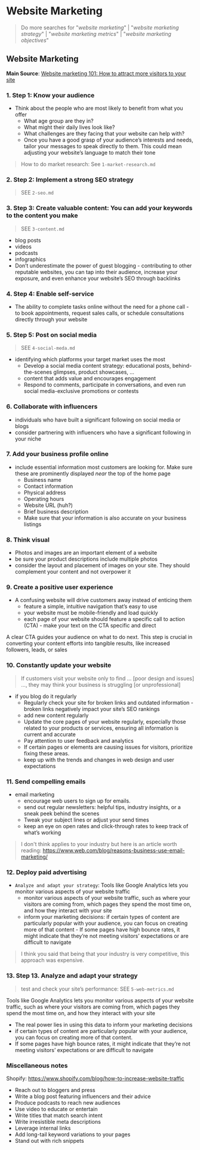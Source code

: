 # Website Marketing

> Do more searches for "_website marketing_" | "_website marketing strategy_" | "_website marketing metrics_" | "_website marketing objectives_"

## Website Marketing

**Main Source**: [Website marketing 101: How to attract more visitors to your site](https://www.web.com/blog/website-attract-new-customers/)

### 1. Step 1: Know your audience

- Think about the people who are most likely to benefit from what you offer
  - What age group are they in?
  - What might their daily lives look like?
  - What challenges are they facing that your website can help with?
  - Once you have a good grasp of your audience’s interests and needs, tailor your messages to speak directly to them. This could mean adjusting your website’s language to match their tone

> How to do market research: See `1-market-research.md`

### 2. Step 2: Implement a strong SEO strategy

> SEE `2-seo.md`

### 3. Step 3: Create valuable content: You can add your keywords to the content you make

> SEE `3-content.md`

- blog posts
- videos
- podcasts
- infographics
- Don’t underestimate the power of guest blogging - contributing to other reputable websites, you can tap into their audience, increase your exposure, and even enhance your website’s SEO through backlinks

### 4. Step 4: Enable self-service

- The ability to complete tasks online without the need for a phone call - to book appointments, request sales calls, or schedule consultations directly through your website

### 5. Step 5: Post on social media

> SEE `4-social-meda.md`

- identifying which platforms your target market uses the most
  - Develop a social media content strategy: educational posts, behind-the-scenes glimpses, product showcases, ...
  - content that adds value and encourages engagement
  - Respond to comments, participate in conversations, and even run social media-exclusive promotions or contests

### 6. Collaborate with influencers

- individuals who have built a significant following on social media or blogs
- consider partnering with influencers who have a significant following in your niche

### 7. Add your business profile online

- include essential information most customers are looking for. Make sure these are prominently displayed _near_ the top of the home page
  - Business name
  - Contact information
  - Physical address
  - Operating hours
  - Website URL (huh?)
  - Brief business description
  - Make sure that your information is also accurate on your business listings

### 8. Think visual

- Photos and images are an important element of a website
- be sure your product descriptions include multiple photos
- consider the layout and placement of images on your site. They should complement your content and not overpower it

### 9. Create a positive user experience

- A confusing website will drive customers away instead of enticing them
  - feature a simple, intuitive navigation that’s easy to use
  - your website must be mobile-friendly and load quickly
  - each page of your website should feature a specific call to action (CTA) - make your text on the CTA specific and direct

A clear CTA guides your audience on what to do next. This step is crucial in converting your content efforts into tangible results, like increased followers, leads, or sales

### 10. Constantly update your website

> If customers visit your website only to find ... [poor design and issues] ..., they may think your business is struggling [or unprofessional]

- if you blog do it regularly
  - Regularly check your site for broken links and outdated information - broken links negatively impact your site’s SEO rankings
  - add new content regularly
  - Update the core pages of your website regularly, especially those related to your products or services, ensuring all information is current and accurate
  - Pay attention to user feedback and analytics
  - If certain pages or elements are causing issues for visitors, prioritize fixing these areas.
  - keep up with the trends and changes in web design and user expectations

### 11. Send compelling emails

- email marketing
  - encourage web users to sign up for emails.
  - send out regular newsletters: helpful tips, industry insights, or a sneak peek behind the scenes
  - Tweak your subject lines or adjust your send times
  - keep an eye on open rates and click-through rates to keep track of what’s working

> I don't think applies to your industry but here is an article worth reading: https://www.web.com/blog/reasons-business-use-email-marketing/

### 12. Deploy paid advertising

- `Analyze and adapt your strategy`: Tools like Google Analytics lets you monitor various aspects of your website traffic
  - monitor various aspects of your website traffic, such as where your visitors are coming from, which pages they spend the most time on, and how they interact with your site
  - inform your marketing decisions: if certain types of content are particularly popular with your audience, you can focus on creating more of that content - If some pages have high bounce rates, it might indicate that they’re not meeting visitors’ expectations or are difficult to navigate

> I think you said that being that your industry is very competitive, this approach was expensive.

### 13. Step 13. Analyze and adapt your strategy

> test and check your site’s performance: SEE `5-web-metrics.md`

Tools like Google Analytics lets you monitor various aspects of your website traffic, such as where your visitors are coming from, which pages they spend the most time on, and how they interact with your site

- The real power lies in using this data to inform your marketing decisions
- if certain types of content are particularly popular with your audience, you can focus on creating more of that content.
- If some pages have high bounce rates, it might indicate that they’re not meeting visitors’ expectations or are difficult to navigate

### Miscellaneous notes

Shopify: https://www.shopify.com/blog/how-to-increase-website-traffic

- Reach out to bloggers and press
- Write a blog post featuring influencers and their advice
- Produce podcasts to reach new audiences
- Use video to educate or entertain
- Write titles that match search intent
- Write irresistible meta descriptions
- Leverage internal links
- Add long-tail keyword variations to your pages
- Stand out with rich snippets
